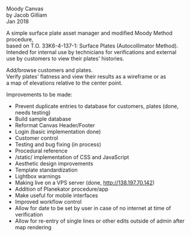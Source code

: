 Moody Canvas  
by Jacob Gilliam  
Jan 2018  

A simple surface plate asset manager and modified Moody Method procedure,  
  based on T.O. 33K6-4-137-1: Surface Plates (Autocollimator Method).  
Intended for internal use by technicians for verifications and external  
  use by customers to view their plates' histories.  

Add/browse customers and plates.  
Verify plates' flatness and view their results as a wireframe or as  
  a map of elevations relative to the center point.  

Improvements to be made:  
- Prevent duplicate entries to database for customers, plates (done, needs testing)  
- Build sample database  
- Reformat Canvas Header/Footer  
- Login (basic implementation done)
- Customer control  
- Testing and bug fixing (in process)  
- Procedural reference  
- /static/ implementation of CSS and JavaScript  
- Aesthetic design improvements  
- Template standardization  
- Lightbox warnings  
- Making live on a VPS server (done, http://138.197.70.142)  
- Addition of Planekator procedure/app  
- Make useful for mobile interfaces  
- Improved workflow control  
- Allow for date to be set by user in case of no internet at time of verification  
- Allow for re-entry of single lines or other edits outside of admin after map rendering
  
